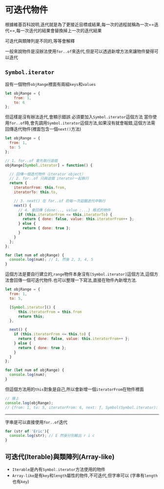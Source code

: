 # 可迭代物件

根據維基百科說明,迭代就是為了更接近目標或結果,每一次的過程就稱為一次==迭代==,每一次迭代的結果會替換掉上一次的迭代結果

可迭代與類陣列是不同的,等等會解釋

一般來說物件是沒辦法使用`for..of`來迭代,但是可以透過新增方法來讓物件變得可以迭代

## `Symbol.iterator`

設有一個物件`objRange`裡面有兩組`keys`和`values`

```js {.line-numbers}
let objRange = {
    from: 1,
    to: 6
};
```
但這樣是沒有辦法迭代,會顯示錯誤
必須要加入`Symbol.iterator`這個方法
當你使用`for..of`時,會先調用`Symbol.iterator`這個方法,如果沒有就會報錯,這個方法需回傳迭代物件(裡面包含一個`next()`方法)


```js {.line-numbers}
let objRange = {
  from: 1,
  to: 5
};

// 1. for..of 會先執行這個
objRange[Symbol.iterator] = function() {

  // 回傳一個迭代物件（iterator object）
  // 2. for..of 只與這個 iterator一起執行
  return {
    iteratorFrom: this.from,
    iteratorTo: this.to,

    // 3. next() 在 for..of 的每一次迴圈迭代中執行
    next() {
      // 4. 會回傳 {done:.., value :...} 格式的物件
      if (this.iteratorFrom <= this.iteratorTo) {
        return { done: false, value: this.iteratorFrom++ };
      } else {
        return { done: true };
      }
    }
  };
};

for (let num of objRange) {
  console.log(num); // 1, 然後 2, 3, 4, 5
}
```

這個方法是要自行建立的,`range`物件本身沒有`[Symbol.iterator]`這個方法,這個方法會回傳一個可迭代物件.也可以整理一下寫法,直接在物件內新增方法.

```js {.line-numbers}
let objRange = {
  from: 1,
  to: 5,

  [Symbol.iterator]() {
      this.iteratorFrom = this.from
      return this;
  },

  next() {
    if (this.iteratorFrom <= this.to) {
      return { done: false, value: this.iteratorFrom++ };
    } else {
      return { done: true };
    }
  }
};

for (let num of objRange) {
  console.log(num);
}
```

但這個方法用的`this`對象是自己,所以會新增一個`iteratorFrom`在物件裡面
```js {.line-numbers}
// 接上
console.log(objRange);
// {from: 1, to: 5, iteratorFrom: 6, next: ƒ, Symbol(Symbol.iterator): ƒ}
```

---

字串是可以直接使用`for..of`迭代

```js {.line-numbers}
for (str of 'Eric'){
  console.log(str); // E 然後分別輸出 r i c
}
```


## 可迭代(Iterable)與類陣列(Array-like)

- `Iterable`是內有`Symbol.iterator`方法使用的物件
- `Array-like`是有`key`和`length`屬性的物件,不可迭代,但字串可以
 (字串有`length`也有`key`)
